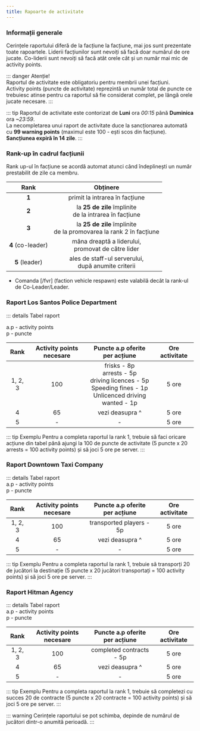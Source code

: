 ```yaml
---
title: Rapoarte de activitate
---
```


### Informații generale

Cerințele raportului diferă de la facțiune la facțiune, mai jos sunt prezentate toate rapoartele.
Liderii facțiunilor sunt nevoiți să facă doar numărul de ore jucate. Co-liderii sunt nevoiți să facă atât orele cât și un număr mai mic de activity points.

::: danger Atenție!  
Raportul de activitate este obligatoriu pentru membrii unei facțiuni.  
Activity points (puncte de activitate) reprezintă un număr total de puncte ce trebuiesc atinse pentru ca raportul să fie considerat complet, pe lângă orele jucate necesare.
:::

::: tip
Raportul de activitate este contorizat de **Luni** ora _00:15_ până **Duminica** ora _~23:59_.  
La necompletarea unui raport de activitate duce la sancționarea automată cu **99 warning points** (maximul este 100 - ești scos din facțiune).  
**Sancțiunea expiră în 14 zile**.
:::

### Rank-up în cadrul facțiunii

Rank up-ul în facțiune se acordă automat atunci când îndeplinești un număr prestabilit de zile ca membru.

| Rank | Obținere |
| :-----------: | :-----------: |
| **1** | primit la intrarea în facțiune | 
| **2** | la **25 de zile** împlinite<br>de la intrarea în facțiune | 
| **3** | la **25 de zile** împlinite<br>de la promovarea la rank 2 în facțiune | 
| **4** (co-leader) | mâna dreaptă a liderului,<br> promovat de către lider | 
| **5** (leader) | ales de staff-ul serverului,<br> după anumite criterii | 

* Comanda [/fvr] (faction vehicle respawn) este valabilă decât la rank-ul de Co-Leader/Leader.

### Raport <Color hex="#64A1D5">Los Santos Police Department</Color>

::: details Tabel raport  

a.p - activity points  
p - puncte

| Rank | Activity points necesare | Puncte a.p oferite per acțiune | Ore activitate |
| :-----------: | :-----------: | :-----------: | :-----------: |
| 1, 2, 3 | 100 | frisks - 8p<br>arrests - 5p<br>driving licences - 5p<br>Speeding fines - 1p<br>Unlicenced driving wanted - 1p  | 5 ore |
| 4 | 65 | vezi deasupra ^  | 5 ore |
| 5 | - | -  | 5 ore |

::: tip Exemplu
Pentru a completa raportul la rank 1, trebuie să faci oricare acțiune din tabel până ajungi la 100 de puncte de activitate (5 puncte x 20 arrests = 100 activity points) și să joci 5 ore pe server.
:::

### Raport <Color hex="#EBF481">Downtown Taxi Company</Color>

::: details Tabel raport  
a.p - activity points  
p - puncte

| Rank | Activity points necesare | Puncte a.p oferite per acțiune | Ore activitate |
| :-----------: | :-----------: | :-----------: | :-----------: |
| 1, 2, 3 | 100 | transported players - 5p | 5 ore |
| 4 | 65 | vezi deasupra ^  | 5 ore |
| 5 | - | -  | 5 ore |

::: tip Exemplu
Pentru a completa raportul la rank 1, trebuie să transporți 20 de jucători la destinație (5 puncte x 20 jucători transportați = 100 activity points) și să joci 5 ore pe server.
:::

### Raport <Color hex="#E34343">Hitman Agency</Color>

::: details Tabel raport  
a.p - activity points  
p - puncte

| Rank | Activity points necesare | Puncte a.p oferite per acțiune | Ore activitate |
| :-----------: | :-----------: | :-----------: | :-----------: |
| 1, 2, 3 | 100 | completed contracts - 5p | 5 ore |
| 4 | 65 | vezi deasupra ^  | 5 ore |
| 5 | - | -  | 5 ore |

::: tip Exemplu
Pentru a completa raportul la rank 1, trebuie să completezi cu succes 20 de contracte (5 puncte x 20 contracte = 100 activity points) și să joci 5 ore pe server.
:::

<!--

### Raport <Color hex="#5EABD2">Varrios Los Aztecas</Color>; <Color hex="#6DBC6E">Grove Street Families</Color>; <Color hex="#A379B5">Ballas</Color>; <Color hex="#C9A66A">Los Santos Vagos</Color>

| :-----------: | :-----------: | :-----------: | :-----------: |
| 1, 2, 3 | 100 | | 5 ore |
| 4 | 65 |   | 5 ore |
| 5 | - | -  | 5 ore |

-->

::: warning 
Cerințele raportului se pot schimba, depinde de numărul de jucători dintr-o anumită perioadă.
:::
